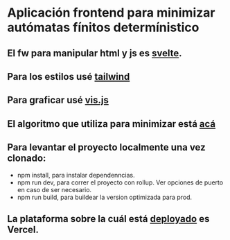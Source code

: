
# Aplicación frontend para minimizar autómatas fínitos determínistico

## El fw para manipular html y js es [svelte](https://svelte.dev/).
## Para los estilos usé [tailwind](https://tailwindcss.com/)
## Para graficar usé [vis.js](https://visjs.github.io/vis-network/docs/network/)
## El algoritmo que utiliza para minimizar está [acá](https://github.com/cap-diego/dfa-minimization-algorithm)


## Para levantar el proyecto localmente una vez clonado:
- npm install, para instalar dependenncias.
- npm run dev, para correr el proyecto con rollup. Ver opciones de puerto en caso de ser necesario.
- npm run build, para buildear la version optimizada para prod.

## La plataforma sobre la cuál está [deployado](https://dfa.diegobuceta.com) es Vercel.



